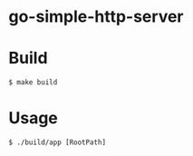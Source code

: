 # go-simple-http-server

# Build
```shell
$ make build
```

# Usage
```shell
$ ./build/app [RootPath]
```